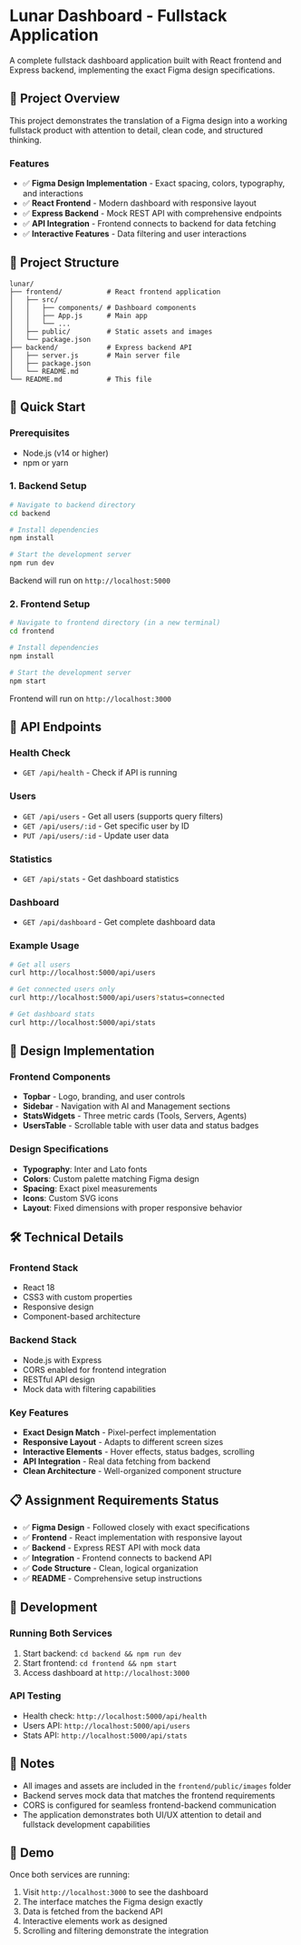 # Lunar Dashboard - Fullstack Application

A complete fullstack dashboard application built with React frontend and Express backend, implementing the exact Figma design specifications.

## 🎯 Project Overview

This project demonstrates the translation of a Figma design into a working fullstack product with attention to detail, clean code, and structured thinking.

### Features
- ✅ **Figma Design Implementation** - Exact spacing, colors, typography, and interactions
- ✅ **React Frontend** - Modern dashboard with responsive layout
- ✅ **Express Backend** - Mock REST API with comprehensive endpoints
- ✅ **API Integration** - Frontend connects to backend for data fetching
- ✅ **Interactive Features** - Data filtering and user interactions

## 📁 Project Structure

```
lunar/
├── frontend/           # React frontend application
│   ├── src/
│   │   ├── components/ # Dashboard components
│   │   ├── App.js      # Main app
│   │   └── ...
│   ├── public/         # Static assets and images
│   └── package.json
├── backend/            # Express backend API
│   ├── server.js       # Main server file
│   ├── package.json
│   └── README.md
└── README.md           # This file
```

## 🚀 Quick Start

### Prerequisites
- Node.js (v14 or higher)
- npm or yarn

### 1. Backend Setup
```bash
# Navigate to backend directory
cd backend

# Install dependencies
npm install

# Start the development server
npm run dev
```
Backend will run on `http://localhost:5000`

### 2. Frontend Setup
```bash
# Navigate to frontend directory (in a new terminal)
cd frontend

# Install dependencies
npm install

# Start the development server
npm start
```
Frontend will run on `http://localhost:3000`

## 🔗 API Endpoints

### Health Check
- `GET /api/health` - Check if API is running

### Users
- `GET /api/users` - Get all users (supports query filters)
- `GET /api/users/:id` - Get specific user by ID
- `PUT /api/users/:id` - Update user data

### Statistics
- `GET /api/stats` - Get dashboard statistics

### Dashboard
- `GET /api/dashboard` - Get complete dashboard data

### Example Usage
```bash
# Get all users
curl http://localhost:5000/api/users

# Get connected users only
curl http://localhost:5000/api/users?status=connected

# Get dashboard stats
curl http://localhost:5000/api/stats
```

## 🎨 Design Implementation

### Frontend Components
- **Topbar** - Logo, branding, and user controls
- **Sidebar** - Navigation with AI and Management sections
- **StatsWidgets** - Three metric cards (Tools, Servers, Agents)
- **UsersTable** - Scrollable table with user data and status badges

### Design Specifications
- **Typography**: Inter and Lato fonts
- **Colors**: Custom palette matching Figma design
- **Spacing**: Exact pixel measurements
- **Icons**: Custom SVG icons
- **Layout**: Fixed dimensions with proper responsive behavior

## 🛠️ Technical Details

### Frontend Stack
- React 18
- CSS3 with custom properties
- Responsive design
- Component-based architecture

### Backend Stack
- Node.js with Express
- CORS enabled for frontend integration
- RESTful API design
- Mock data with filtering capabilities

### Key Features
- **Exact Design Match** - Pixel-perfect implementation
- **Responsive Layout** - Adapts to different screen sizes
- **Interactive Elements** - Hover effects, status badges, scrolling
- **API Integration** - Real data fetching from backend
- **Clean Architecture** - Well-organized component structure

## 📋 Assignment Requirements Status

- ✅ **Figma Design** - Followed closely with exact specifications
- ✅ **Frontend** - React implementation with responsive layout
- ✅ **Backend** - Express REST API with mock data
- ✅ **Integration** - Frontend connects to backend API
- ✅ **Code Structure** - Clean, logical organization
- ✅ **README** - Comprehensive setup instructions

## 🔧 Development

### Running Both Services
1. Start backend: `cd backend && npm run dev`
2. Start frontend: `cd frontend && npm start`
3. Access dashboard at `http://localhost:3000`

### API Testing
- Health check: `http://localhost:5000/api/health`
- Users API: `http://localhost:5000/api/users`
- Stats API: `http://localhost:5000/api/stats`

## 📝 Notes

- All images and assets are included in the `frontend/public/images` folder
- Backend serves mock data that matches the frontend requirements
- CORS is configured for seamless frontend-backend communication
- The application demonstrates both UI/UX attention to detail and fullstack development capabilities

## 🎉 Demo

Once both services are running:
1. Visit `http://localhost:3000` to see the dashboard
2. The interface matches the Figma design exactly
3. Data is fetched from the backend API
4. Interactive elements work as designed
5. Scrolling and filtering demonstrate the integration